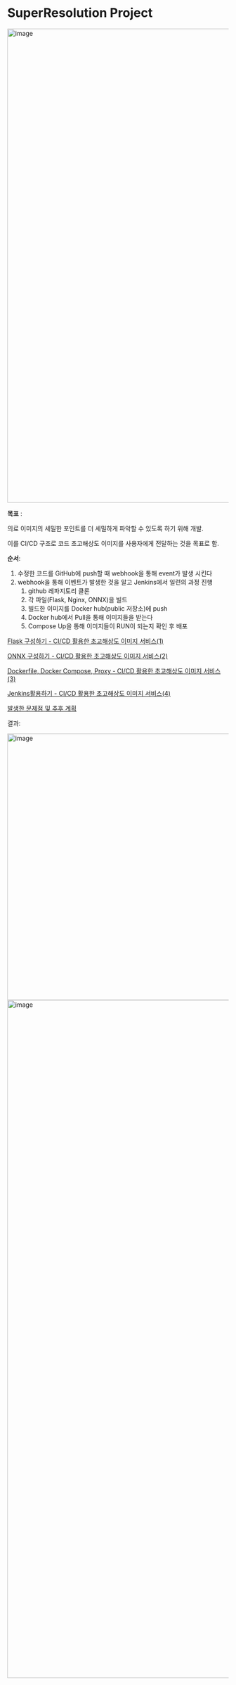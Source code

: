 # SuperResolution Project

<img width="2242" height="1078" alt="image" src="https://github.com/user-attachments/assets/3a05cb62-a6a7-40e3-ab44-8e16bc50e840" />

**목표** : 

의료 이미지의 세밀한 포인트를 더 세밀하게 파악할 수 있도록 하기 위해 개발.

이를 CI/CD 구조로 코드 초고해상도 이미지를 사용자에게 전달하는 것을 목표로 함.

**순서**: 

1. 수정한 코드를 GitHub에 push할 때 webhook을 통해 event가 발생 시킨다
2. webhook을 통해 이벤트가 발생한 것을  알고 Jenkins에서 일련의 과정 진행
    1. github 레파지토리 클론
    2. 각 파일(Flask, Nginx, ONNX)을  빌드
    3. 빌드한 이미지를  Docker hub(public 저장소)에 push
    4. Docker hub에서 Pull을 통해 이미지들을 받는다
    5. Compose Up을 통해 이미지들이 RUN이 되는지 확인 후 배포

[Flask 구성하기 - CI/CD 활용한 초고해상도 이미지 서비스(1)](https://github.com/suhan1433/SuperResolution/blob/main/Flask%20%E1%84%80%E1%85%AE%E1%84%89%E1%85%A5%E1%86%BC%E1%84%92%E1%85%A1%E1%84%80%E1%85%B5%20-%20CI%20CD%20%E1%84%92%E1%85%AA%E1%86%AF%E1%84%8B%E1%85%AD%E1%86%BC%E1%84%92%E1%85%A1%E1%86%AB%20%E1%84%8E%E1%85%A9%E1%84%80%E1%85%A9%E1%84%92%E1%85%A2%E1%84%89%E1%85%A1%E1%86%BC%E1%84%83%E1%85%A9%20%EC%9D%B4%EB%AF%B8%EC%A7%80%20%EC%84%9C%EB%B9%84%EC%8A%A4(1).md)

[ONNX 구성하기 - CI/CD 활용한 초고해상도 이미지 서비스(2)](https://github.com/suhan1433/SuperResolution/blob/main/ONNX%20%E1%84%80%E1%85%AE%E1%84%89%E1%85%A5%E1%86%BC%E1%84%92%E1%85%A1%E1%84%80%E1%85%B5%20-%20CI%20CD%20%E1%84%92%E1%85%AA%E1%86%AF%E1%84%8B%E1%85%AD%E1%86%BC%E1%84%92%E1%85%A1%E1%86%AB%20%E1%84%8E%E1%85%A9%E1%84%80%E1%85%A9%E1%84%92%E1%85%A2%E1%84%89%E1%85%A1%E1%86%BC%E1%84%83%E1%85%A9%20%E1%84%8B%E1%85%B5%EB%AF%B8%EC%A7%80%20%EC%84%9C%EB%B9%84%EC%8A%A4(2).md)

[Dockerfile, Docker Compose, Proxy - CI/CD 활용한 초고해상도 이미지 서비스(3)](https://github.com/suhan1433/SuperResolution/blob/main/Dockerfile%2C%20Docker%20Compose%2C%20Proxy%20-%20CI%20CD%20%E1%84%92%E1%85%AA%E1%86%AF%E1%84%8B%E1%85%AD%E1%86%BC%ED%95%9C%20%EC%B4%88%EA%B3%A0%ED%95%B4%EC%83%81%EB%8F%84%20%EC%9D%B4%EB%AF%B8%EC%A7%80%20%EC%84%9C%EB%B9%84%EC%8A%A4(3).md)

[Jenkins활용하기 - CI/CD 활용한 초고해상도 이미지 서비스(4)](https://github.com/suhan1433/SuperResolution/blob/main/Jenkins%E1%84%92%E1%85%AA%E1%86%AF%E1%84%8B%E1%85%AD%E1%86%BC%E1%84%92%E1%85%A1%E1%84%80%E1%85%B5%20-%20CI%20CD%20%E1%84%92%E1%85%AA%E1%86%AF%E1%84%8B%E1%85%AD%E1%86%BC%E1%84%92%E1%85%A1%E1%86%AB%20%E1%84%8E%E1%85%A9%E1%84%80%E1%85%A9%E1%84%92%E1%85%A2%E1%84%89%E1%85%A1%E1%86%BC%E1%84%83%E1%85%A9%20%E1%84%8B%E1%85%B5%EB%AF%B8%EC%A7%80%20%EC%84%9C%EB%B9%84%EC%8A%A4(4).md)

[발생한 문제점 및 추후 계획 ](https://github.com/suhan1433/SuperResolution/blob/main/%E1%84%87%E1%85%A1%E1%86%AF%E1%84%89%E1%85%A2%E1%86%BC%E1%84%92%E1%85%A1%E1%86%AB%20%E1%84%86%E1%85%AE%E1%86%AB%E1%84%8C%E1%85%A6%E1%84%8C%E1%85%A5%E1%86%B7%20%E1%84%86%E1%85%B5%E1%86%BE%20%E1%84%8E%E1%85%AE%E1%84%92%E1%85%AE%20%E1%84%80%E1%85%A8%ED%9A%8D.md)

결과: 

<img width="1014" height="606" alt="image" src="https://github.com/user-attachments/assets/675abeb2-c25d-48c8-aeeb-19b62ab98d4c" />

<img width="1020" height="1542" alt="image" src="https://github.com/user-attachments/assets/786d195c-e73b-49a4-9cb9-406bfe310017" />

